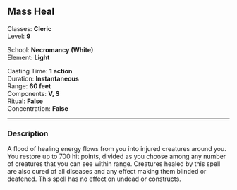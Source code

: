 ## Mass Heal

Classes: **Cleric**  
Level: **9**  

School: **Necromancy (White)**  
Element: **Light**  

Casting Time: **1 action**  
Duration: **Instantaneous**  
Range: **60 feet**  
Components: **V, S**  
Ritual: **False**  
Concentration: **False**  

------

### Description

A flood of healing energy flows from you into injured creatures around you. You restore up to 700 hit points, divided as you choose among any number of creatures that you can see within range. Creatures healed by this spell are also cured of all diseases and any effect making them blinded or deafened. This spell has no effect on undead or constructs.